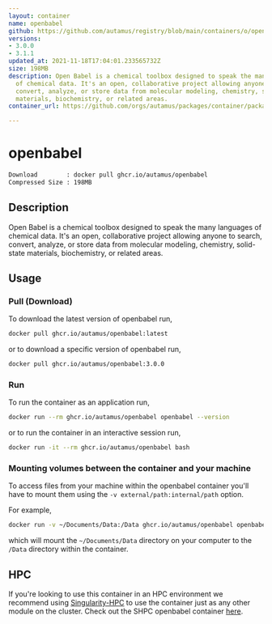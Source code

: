 ```yaml
---
layout: container
name: openbabel
github: https://github.com/autamus/registry/blob/main/containers/o/openbabel/spack.yaml
versions:
- 3.0.0
- 3.1.1
updated_at: 2021-11-18T17:04:01.233565732Z
size: 198MB
description: Open Babel is a chemical toolbox designed to speak the many languages
  of chemical data. It's an open, collaborative project allowing anyone to search,
  convert, analyze, or store data from molecular modeling, chemistry, solid-state
  materials, biochemistry, or related areas.
container_url: https://github.com/orgs/autamus/packages/container/package/openbabel

---
```

# openbabel
```bash 
Download        : docker pull ghcr.io/autamus/openbabel
Compressed Size : 198MB
```

## Description
Open Babel is a chemical toolbox designed to speak the many languages of chemical data. It's an open, collaborative project allowing anyone to search, convert, analyze, or store data from molecular modeling, chemistry, solid-state materials, biochemistry, or related areas.

## Usage
### Pull (Download)
To download the latest version of openbabel run,

```bash
docker pull ghcr.io/autamus/openbabel:latest
```

or to download a specific version of openbabel run,

```bash
docker pull ghcr.io/autamus/openbabel:3.0.0
```
### Run
To run the container as an application run,
```bash
docker run --rm ghcr.io/autamus/openbabel openbabel --version
```

or to run the container in an interactive session run,
```bash
docker run -it --rm ghcr.io/autamus/openbabel bash
```

### Mounting volumes between the container and your machine
To access files from your machine within the openbabel container you'll have to mount them using the `-v external/path:internal/path` option.

For example,
```bash
docker run -v ~/Documents/Data:/Data ghcr.io/autamus/openbabel openbabel /Data/myData.csv
```
which will mount the `~/Documents/Data` directory on your computer to the `/Data` directory within the container.

## HPC
If you're looking to use this container in an HPC environment we recommend using [Singularity-HPC](https://singularity-hpc.readthedocs.io) to use the container just as any other module on the cluster. Check out the SHPC openbabel container [here](https://singularityhub.github.io/singularity-hpc/r/ghcr.io-autamus-openbabel/).